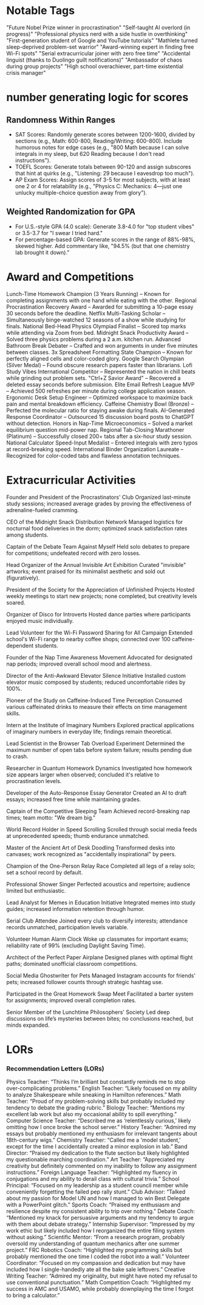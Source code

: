 # Notable Tags

"Future Nobel Prize winner in procrastination"
"Self-taught AI overlord (in progress)"
"Professional physics nerd with a side hustle in overthinking"
"First-generation student of Google and YouTube tutorials"
"Mathlete turned sleep-deprived problem-set warrior"
"Award-winning expert in finding free Wi-Fi spots"
"Serial extracurricular joiner with zero free time"
"Accidental linguist (thanks to Duolingo guilt notifications)"
"Ambassador of chaos during group projects"
"High school overachiever, part-time existential crisis manager"

# number generating logic for scores

## Randomness Within Ranges

- SAT Scores: Randomly generate scores between 1200-1600, divided by sections (e.g., Math: 600-800, Reading/Writing: 600-800). Include humorous notes for edge cases (e.g., "800 Math because I can solve integrals in my sleep, but 620 Reading because I don't read instructions").
- TOEFL Scores: Generate totals between 90-120 and assign subscores that hint at quirks (e.g., "Listening: 29 because I eavesdrop too much").
- AP Exam Scores: Assign scores of 3-5 for most subjects, with at least one 2 or 4 for relatability (e.g., "Physics C: Mechanics: 4—just one unlucky multiple-choice question away from glory").

## Weighted Randomization for GPA

- For U.S.-style GPA (4.0 scale): Generate 3.8-4.0 for "top student vibes" or 3.5-3.7 for "I swear I tried hard."
- For percentage-based GPA: Generate scores in the range of 88%-98%, skewed higher. Add commentary like, "94.5% (but that one chemistry lab brought it down)."

# Award and Competitions

Lunch-Time Homework Champion (3 Years Running) – Known for completing assignments with one hand while eating with the other.
Regional Procrastination Recovery Award – Awarded for submitting a 10-page essay 30 seconds before the deadline.
Netflix Multi-Tasking Scholar – Simultaneously binge-watched 12 seasons of a show while studying for finals.
National Bed-Head Physics Olympiad Finalist – Scored top marks while attending via Zoom from bed.
Midnight Snack Productivity Award – Solved three physics problems during a 2 a.m. kitchen run.
Advanced Bathroom Break Debater – Crafted and won arguments in under five minutes between classes.
3x Spreadsheet Formatting State Champion – Known for perfectly aligned cells and color-coded glory.
Google Search Olympian (Silver Medal) – Found obscure research papers faster than librarians.
Lofi Study Vibes International Competitor – Represented the nation in chill beats while grinding out problem sets.
"Ctrl+Z Savior Award" – Recovered a deleted essay seconds before submission.
Elite Email Refresh League MVP – Achieved 500 refreshes per minute during college application season.
Ergonomic Desk Setup Engineer – Optimized workspace to maximize back pain and mental breakdown efficiency.
Caffeine Chemistry Bowl (Bronze) – Perfected the molecular ratio for staying awake during finals.
AI-Generated Response Coordinator – Outsourced 15 discussion board posts to ChatGPT without detection.
Honors in Nap-Time Microeconomics – Solved a market equilibrium question mid-power nap.
Regional Tab-Closing Marathoner (Platinum) – Successfully closed 200+ tabs after a six-hour study session.
National Calculator Speed-Input Medalist – Entered integrals with zero typos at record-breaking speed.
International Binder Organization Laureate – Recognized for color-coded tabs and flawless annotation techniques.

# Extracurricular Activities

Founder and President of the Procrastinators' Club
Organized last-minute study sessions; increased average grades by proving the effectiveness of adrenaline-fueled cramming.

CEO of the Midnight Snack Distribution Network
Managed logistics for nocturnal food deliveries in the dorm; optimized snack satisfaction rates among students.

Captain of the Debate Team Against Myself
Held solo debates to prepare for competitions; undefeated record with zero losses.

Head Organizer of the Annual Invisible Art Exhibition
Curated "invisible" artworks; event praised for its minimalist aesthetic and sold out (figuratively).

President of the Society for the Appreciation of Unfinished Projects
Hosted weekly meetings to start new projects; none completed, but creativity levels soared.

Organizer of Disco for Introverts
Hosted dance parties where participants enjoyed music individually.

Lead Volunteer for the Wi-Fi Password Sharing for All Campaign
Extended school's Wi-Fi range to nearby coffee shops; connected over 100 caffeine-dependent students.

Founder of the Nap Time Awareness Movement
Advocated for designated nap periods; improved overall school mood and alertness.

Director of the Anti-Awkward Elevator Silence Initiative
Installed custom elevator music composed by students; reduced uncomfortable rides by 100%.

Pioneer of the Study on Caffeine-Induced Time Perception
Consumed various caffeinated drinks to measure their effects on time management skills.

Intern at the Institute of Imaginary Numbers
Explored practical applications of imaginary numbers in everyday life; findings remain theoretical.

Lead Scientist in the Browser Tab Overload Experiment
Determined the maximum number of open tabs before system failure; results pending due to crash.

Researcher in Quantum Homework Dynamics
Investigated how homework size appears larger when observed; concluded it's relative to procrastination levels.

Developer of the Auto-Response Essay Generator
Created an AI to draft essays; increased free time while maintaining grades.

Captain of the Competitive Sleeping Team
Achieved record-breaking nap times; team motto: "We dream big."

World Record Holder in Speed Scrolling
Scrolled through social media feeds at unprecedented speeds; thumb endurance unmatched.

Master of the Ancient Art of Desk Doodling
Transformed desks into canvases; work recognized as "accidentally inspirational" by peers.

Champion of the One-Person Relay Race
Completed all legs of a relay solo; set a school record by default.

Professional Shower Singer
Perfected acoustics and repertoire; audience limited but enthusiastic.

Lead Analyst for Memes in Education Initiative
Integrated memes into study guides; increased information retention through humor.

Serial Club Attendee
Joined every club to diversify interests; attendance records unmatched, participation levels variable.

Volunteer Human Alarm Clock
Woke up classmates for important exams; reliability rate of 99% (excluding Daylight Saving Time).

Architect of the Perfect Paper Airplane
Designed planes with optimal flight paths; dominated unofficial classroom competitions.

Social Media Ghostwriter for Pets
Managed Instagram accounts for friends' pets; increased follower counts through strategic hashtag use.

Participated in the Great Homework Swap Meet
Facilitated a barter system for assignments; improved overall completion rates.

Senior Member of the Lunchtime Philosophers' Society
Led deep discussions on life’s mysteries between bites; no conclusions reached, but minds expanded.

# LORs

### Recommendation Letters (LORs)

Physics Teacher: “Thinks I’m brilliant but constantly reminds me to stop over-complicating problems.”
English Teacher: “Likely focused on my ability to analyze Shakespeare while sneaking in Hamilton references.”
Math Teacher: “Proud of my problem-solving skills but probably included my tendency to debate the grading rubric.”
Biology Teacher: “Mentions my excellent lab work but also my occasional ability to spill everything.”
Computer Science Teacher: “Described me as ‘relentlessly curious,’ likely omitting how I once broke the school server.”
History Teacher: “Admired my essays but probably mentioned my enthusiasm for irrelevant tangents about 18th-century wigs.”
Chemistry Teacher: “Called me a 'model student,' except for the time I accidentally created a minor explosion in lab.”
Band Director: “Praised my dedication to the flute section but likely highlighted my questionable marching coordination.”
Art Teacher: “Appreciated my creativity but definitely commented on my inability to follow any assignment instructions.”
Foreign Language Teacher: “Highlighted my fluency in conjugations and my ability to derail class with cultural trivia.”
School Principal: “Focused on my leadership as a student council member while conveniently forgetting the failed pep rally stunt.”
Club Advisor: “Talked about my passion for Model UN and how I managed to win Best Delegate with a PowerPoint glitch.”
Sports Coach: “Praised my enthusiasm and resilience despite my consistent ability to trip over nothing.”
Debate Coach: “Mentioned my knack for persuasive arguments and my tendency to argue with them about debate strategy.”
Internship Supervisor: “Impressed by my work ethic but likely included how I reorganized the entire filing system without asking.”
Scientific Mentor: “From a research program, probably oversold my understanding of quantum mechanics after one summer project.”
FRC Robotics Coach: “Highlighted my programming skills but probably mentioned the one time I coded the robot into a wall.”
Volunteer Coordinator: “Focused on my compassion and dedication but may have included how I single-handedly ate all the bake sale leftovers.”
Creative Writing Teacher: “Admired my originality, but might have noted my refusal to use conventional punctuation.”
Math Competition Coach: “Highlighted my success in AMC and USAMO, while probably downplaying the time I forgot to bring a calculator.”